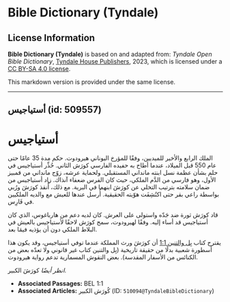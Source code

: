 # Bible Dictionary (Tyndale)

## License Information

**Bible Dictionary (Tyndale)** is based on and adapted from: _Tyndale Open Bible Dictionary_, [Tyndale House Publishers](https://tyndaleopenresources.com/), 2023, which is licensed under a [CC BY-SA 4.0 license](https://creativecommons.org/licenses/by-sa/4.0/legalcode.en).

This markdown version is provided under the same license.



--------------------------------

## أستياجيس (id: 509557)

أستياجيس
========

الملك الرابع والأخير للميديين، وفقًا للمؤرخ اليوناني هيرودوت. حكم مدة 35 عامًا حتى عام 550 قبل الميلاد، عندما أطاح به حفيده الفارسي كورَش الثاني. حُذِّر أستياجيس في حلم بشأن عظمة نسل ابنته مانداني المستقبلي. ولحماية عرشه، زوّج مانداني من قمبيز الأول، وهو فارسي من الدَّم الملكي، حيث كان الفرس ضعفاء آنذاك. زاد أستياجيس من ضمان سلامته بترتيب التخلي عن كورَشَ ابنهما في البرية. مع ذلك، أُنقذ كورَشَ ورُبي بواسطة راعي بقر حتى اكتُشِفَت هوّيته الحقيقية. أُرسل عندها للعيش مع والديه الملكيين في فَارِس.

قاد كورَش ثورة ضد جَدّه واستولى على العرش. كان لديه دعم من هارباغوس، الذي كان أستياجيس قد أساء إليه. وفقًا لهيرودوت، سمح كورَش لاحقًا لأستياجيس بالعيش في البلاط الملكي دون أن يؤذيه فيمَا بعد.

يقترح كتاب [بِل والتنين 1:1](https://ref.ly/Bel1:1) أن كورَشَ ورث المملكة عندما توفي أستياجيس، وقد يكون هذا أسطورة شعبية بدلًا من حقيقة تاريخية (بِل والتنين كتاب غير قانوني ولا تعدّه بعض من الكنائس من الأسفار المقدسة). بعض النقوش المسمارية تدعم رواية هيرودوت.

*انظر أيضًا* كورَشَ الكبير.

* **Associated Passages:** BEL 1:1
* **Associated Articles:** كُورَش الكبير (ID: `510094@TyndaleBibleDictionary`)


